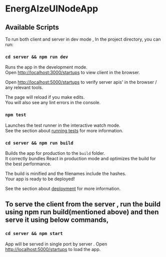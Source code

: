 # EnergAIzeUINodeApp

## Available Scripts

To run both client and server in dev mode , In the project directory, you can run:

### `cd server && npm run dev`

Runs the app in the development mode.<br />
Open [http://localhost:3000/startups](http://localhost:3000/startups) to view client in the browser.

Open [http://localhost:5000/startups](http://localhost:5000/startups) to verify server apis' in the browser / any relevant tools.

The page will reload if you make edits.<br />
You will also see any lint errors in the console.

### `npm test`

Launches the test runner in the interactive watch mode.<br />
See the section about [running tests](https://facebook.github.io/create-react-app/docs/running-tests) for more information.

### `cd server && npm run build`

Builds the app for production to the `build` folder.<br />
It correctly bundles React in production mode and optimizes the build for the best performance.

The build is minified and the filenames include the hashes.<br />
Your app is ready to be deployed!

See the section about [deployment](https://facebook.github.io/create-react-app/docs/deployment) for more information.

## To serve the client from the server , run the build using npm run build(mentioned above) and then serve it using below commands,

### `cd server && npm start`

App will be served in single port by server . Open [http://localhost:5000/startups](http://localhost:5000/startups) to load the app. 
